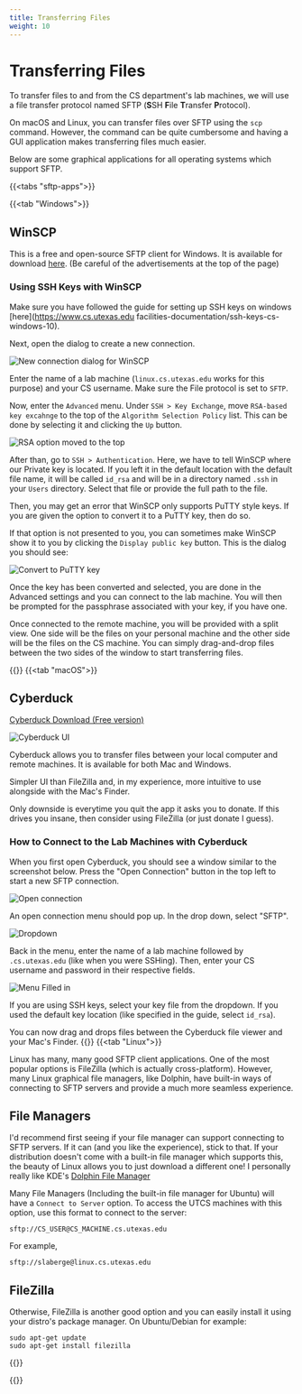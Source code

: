 ```yaml
---
title: Transferring Files
weight: 10
---
```


# Transferring Files

To transfer files to and from the CS department's lab machines,
we will use a file transfer protocol named SFTP (**S**SH 
**F**ile **T**ransfer **P**rotocol). 

On macOS and Linux, you can transfer files over SFTP using the 
`scp` command. However, the command can be quite cumbersome and
having a GUI application makes transferring files much easier.

Below are some graphical applications for all operating systems
which support SFTP.

{{<tabs "sftp-apps">}}

{{<tab "Windows">}}
## WinSCP

This is a free and open-source SFTP client for Windows.
It is available for download [here](https://winscp.net/eng/download.php).
(Be careful of the advertisements at the top of the page)

### Using SSH Keys with WinSCP

Make sure you have followed the guide for setting up SSH
keys on windows [here](https://www.cs.utexas.edu
facilities-documentation/ssh-keys-cs-windows-10).

Next, open the dialog to create a new connection.

![New connection dialog for WinSCP](/~slaberge/ssh_images/newconnection.png)

Enter the name of a lab machine (`linux.cs.utexas.edu`
works for this purpose) and your CS username. Make sure
the File protocol is set to `SFTP`.

Now, enter the `Advanced` menu. Under 
`SSH > Key Exchange`, move `RSA-based key excahnge` to
the top of the `Algorithm Selection Policy` list. This
can be done by selecting it and clicking the `Up` button. 

![RSA option moved to the top](/~slaberge/ssh_images/rsa.png)

After than, go to `SSH > Authentication`. Here, we have
to tell WinSCP where our Private key is located. If you
left it in the default location with the default file
name, it will be called `id_rsa` and will be in a
directory named `.ssh` in your `Users` directory. Select
that file or provide the full path to the file.

Then, you may get an error that WinSCP only supports
PuTTY style keys. If you are given the option to convert
it to a PuTTY key, then do so.

If that option is not presented to you, you can sometimes
make WinSCP show it to you by clicking the 
`Display public key` button. This is the dialog you
should see:

![Convert to PuTTY key](/~slaberge/ssh_images/convert.png)

Once the key has been converted and selected, you are
done in the Advanced settings and you can connect to the
lab machine. You will then be prompted for the passphrase
associated with your key, if you have one.

Once connected to the remote machine, you will be provided
with a split view. One side will be the files on your
personal machine and the other side will be the files on
the CS machine. You can simply drag-and-drop files between
the two sides of the window to start transferring files.

{{</tab>}}
{{<tab "macOS">}}
## Cyberduck

[Cyberduck Download (Free version)](https://cyberduck.io/download/)

![Cyberduck UI](/~slaberge/ssh_images/Cyberduck.png)

Cyberduck allows you to transfer files between your local computer and remote machines. It is available for both Mac and Windows.

Simpler UI than FileZilla and, in my experience, more intuitive to
use alongside with the Mac's Finder.

Only downside is everytime you quit the app it asks you to donate.
If this drives you insane, then consider using FileZilla (or just donate I guess).

### How to Connect to the Lab Machines with Cyberduck

When you first open Cyberduck, you should see a window similar to the screenshot below.
Press the "Open Connection" button in the top left to start a new SFTP connection.

![Open connection](/~slaberge/ssh_images/cyberduckButton.png)

An open connection menu should pop up. In the drop down, select "SFTP".

![Dropdown](/~slaberge/ssh_images/CyberduckDropdown.png)

Back in the menu, enter the name of a lab machine followed by `.cs.utexas.edu` (like when you were SSHing). Then, enter your CS username and password in their respective fields.

![Menu Filled in](/~slaberge/ssh_images/CyberduckMenu.png)

If you are using SSH keys, select your key file from the dropdown. If you used the default key location (like specified in the guide, select `id_rsa`).

You can now drag and drops files between the Cyberduck file viewer and your Mac's Finder.
{{</tab>}}
{{<tab "Linux">}}

Linux has many, many good SFTP client applications.
One of the most popular options is FileZilla (which is
actually cross-platform). However, many Linux graphical
file managers, like Dolphin, have built-in ways of
connecting to SFTP servers and provide a much more
seamless experience. 

## File Managers

I'd recommend first seeing if your file manager can
support connecting to SFTP servers. If it can (and you
like the experience), stick to that.  If your
distribution doesn't come with a built-in file manager
which supports this, the beauty of Linux allows you to
just download a different one! I personally really like
KDE's [Dolphin File Manager](https://kde.org/applications/system/org.kde.dolphin)

Many File Managers (Including the built-in file manager
for Ubuntu) will have a `Connect to Server` option.
To access the UTCS machines with this option, use this
format to connect to the server:

```
sftp://CS_USER@CS_MACHINE.cs.utexas.edu
```

For example,

```
sftp://slaberge@linux.cs.utexas.edu
```

## FileZilla

Otherwise, FileZilla is another good option and you can
easily install it using your distro's package manager. On
Ubuntu/Debian for example:

```
sudo apt-get update
sudo apt-get install filezilla
```

{{</tab>}}

{{</tabs>}}